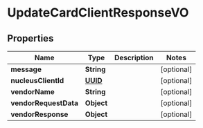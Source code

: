 
# UpdateCardClientResponseVO

## Properties
Name | Type | Description | Notes
------------ | ------------- | ------------- | -------------
**message** | **String** |  |  [optional]
**nucleusClientId** | [**UUID**](UUID.md) |  |  [optional]
**vendorName** | **String** |  |  [optional]
**vendorRequestData** | **Object** |  |  [optional]
**vendorResponse** | **Object** |  |  [optional]



